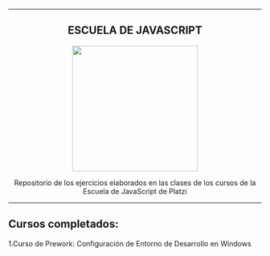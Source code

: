 ---------------------

<div align="center" >

## ESCUELA DE JAVASCRIPT


<img src="https://www.amvo.org.mx/wp-content/uploads/2021/04/logo-platzi-2.png" height="250px">

Repositorio de los ejercicios elaborados en las clases de los cursos de la Escuela de JavaScript de Platzi
</div>

---------------------
## Cursos completados:

1.Curso de Prework: Configuración de Entorno de Desarrollo en Windows
